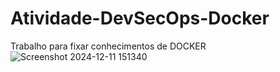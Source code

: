 # Atividade-DevSecOps-Docker
Trabalho para fixar conhecimentos de DOCKER 
![Screenshot 2024-12-11 151340](https://github.com/user-attachments/assets/bda981fa-f762-48c8-90b5-9a5660410cb4)

